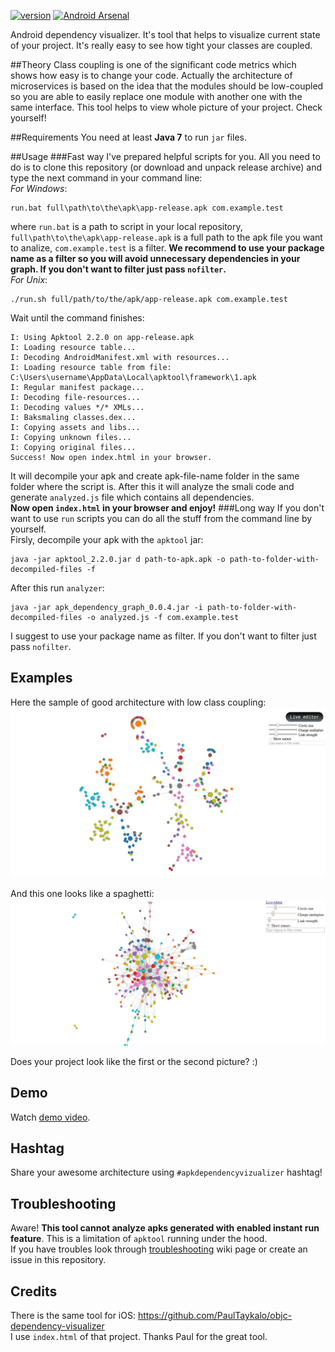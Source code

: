 [![version](https://img.shields.io/badge/version-0.0.4-brightgreen.svg)](https://github.com/alexzaitsev/apk-dependency-graph/releases/tag/0.0.4) [![Android Arsenal](https://img.shields.io/badge/Android%20Arsenal-apk--dependency--graph-blue.svg?style=flat)](http://android-arsenal.com/details/1/4411)

Android dependency visualizer. It's tool that helps to visualize current state of your project. It's really easy to see how tight your classes are coupled.

##Theory
Class coupling is one of the significant code metrics which shows how easy is to change your code. Actually the architecture of microservices is based on the idea that the modules should be low-coupled so you are able to easily replace one module with another one with the same interface. This tool helps to view whole picture of your project. Check yourself!

##Requirements
You need at least **Java 7** to run `jar` files.

##Usage
###Fast way
I've prepared helpful scripts for you. All you need to do is to clone this repository (or download and unpack release archive) and type the next command in your command line:  
*For Windows*:
```
run.bat full\path\to\the\apk\app-release.apk com.example.test
```
where `run.bat` is a path to script in your local repository, `full\path\to\the\apk\app-release.apk` is a full path to the apk file you want to analize, `com.example.test` is a filter. **We recommend to use your package name as a filter so you will avoid unnecessary dependencies in your graph. If you don't want to filter just pass `nofilter`.**  
*For Unix*:
```
./run.sh full/path/to/the/apk/app-release.apk com.example.test
```
Wait until the command finishes:
```
I: Using Apktool 2.2.0 on app-release.apk
I: Loading resource table...
I: Decoding AndroidManifest.xml with resources...
I: Loading resource table from file: C:\Users\username\AppData\Local\apktool\framework\1.apk
I: Regular manifest package...
I: Decoding file-resources...
I: Decoding values */* XMLs...
I: Baksmaling classes.dex...
I: Copying assets and libs...
I: Copying unknown files...
I: Copying original files...
Success! Now open index.html in your browser.
```
It will decompile your apk and create apk-file-name folder in the same folder where the script is. After this it will analyze the smali code and generate `analyzed.js` file which contains all dependencies.   
**Now open `index.html` in your browser and enjoy!**
###Long way
If you don't want to use `run` scripts you can do all the stuff from the command line by yourself.  
Firsly, decompile your apk with the `apktool` jar:  
```
java -jar apktool_2.2.0.jar d path-to-apk.apk -o path-to-folder-with-decompiled-files -f
```
After this run `analyzer`:  
```
java -jar apk_dependency_graph_0.0.4.jar -i path-to-folder-with-decompiled-files -o analyzed.js -f com.example.test
```
I suggest to use your package name as filter. If you don't want to filter just pass `nofilter`.

## Examples

Here the sample of good architecture with low class coupling:  
![Good sample](image-good-example.jpg)

And this one looks like a spaghetti:  
![Good sample](image-bad-example.jpg)

Does your project look like the first or the second picture? :)

## Demo

Watch [demo video](https://www.youtube.com/watch?v=rw501tvT4ko).

## Hashtag
Share your awesome architecture using `#apkdependencyvizualizer` hashtag!

## Troubleshooting

Aware! **This tool cannot analyze apks generated with enabled instant run feature**. This is a limitation of `apktool` running under the hood.  
If you have troubles look through [troubleshooting](https://github.com/alexzaitsev/apk-dependency-graph/wiki/Troubleshooting) wiki page or create an issue in this repository.

## Credits

There is the same tool for iOS: https://github.com/PaulTaykalo/objc-dependency-visualizer   
I use `index.html` of that project. Thanks Paul for the great tool.
